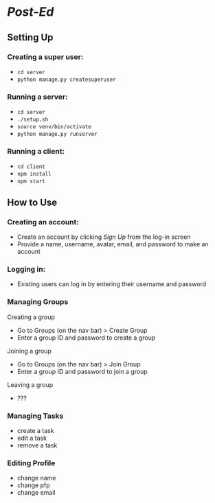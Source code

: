 # _Post-Ed_

## Setting Up

### Creating a super user:
* ``cd server``
* ``python manage.py createsuperuser``

### Running a server:
* `cd server`
* `./setup.sh`
* `source venv/bin/activate`
* `python manage.py runserver`

### Running a client:
* `cd client`
* `npm install`
* `npm start`

## How to Use

### Creating an account:
* Create an account by clicking _Sign Up_ from the log-in screen
* Provide a name, username, avatar, email, and password to make an account

### Logging in:
* Existing users can log in by entering their username and password

### Managing Groups
Creating a group
* Go to Groups (on the nav bar) > Create Group
* Enter a group ID and password to create a group  

Joining a group
* Go to Groups (on the nav bar) > Join Group
* Enter a group ID and password to join a group  

Leaving a group
* ???

### Managing Tasks
* create a task
* edit a task
* remove a task

### Editing Profile
* change name
* change pfp
* change email
